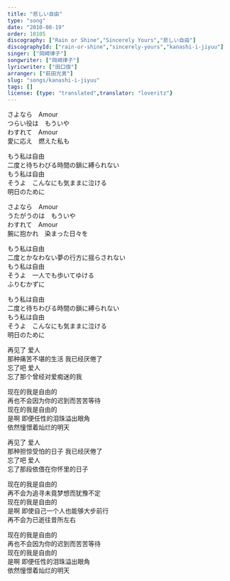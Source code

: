```yaml
---
title: "悲しい自由"
type: "song"
date: "2010-08-19"
order: 10105
discography: ["Rain or Shine","Sincerely Yours","悲しい自由"]
discographyId: ["rain-or-shine","sincerely-yours","kanashi-i-jiyuu"]
singer: ["岡崎律子"]
songwriter: ["岡崎律子"]
lyricwriter: ["田口俊"]
arranger: ["萩田光男"]
slug: "songs/kanashi-i-jiyuu"
tags: []
license: {type: "translated",translator: "loveritz"}
---
```


さよなら　Amour   
つらい役は　もういや   
わすれて　Amour   
愛に応え　燃えた私も   
  
もう私は自由   
二度と待ちわびる時間の鎖に縛られない   
もう私は自由   
そうよ　こんなにも気ままに泣ける   
明日のために   
  
さよなら　Amour   
うたがうのは　もういや   
わすれて　Amour   
腕に抱かれ　染まった日々を   
  
もう私は自由   
二度とかなわない夢の行方に揺らされない   
もう私は自由   
そうよ　一人でも歩いてゆける   
ふりむかずに   
  
もう私は自由   
二度と待ちわびる時間の鎖に縛られない   
もう私は自由   
そうよ　こんなにも気ままに泣ける   
明日のために  
  
  <!-- 翻译 -->

再见了 爱人   
那种痛苦不堪的生活 我已经厌倦了   
忘了吧 爱人   
忘了那个曾经对爱痴迷的我   
  
现在的我是自由的   
再也不会因为你的迟到而苦苦等待   
现在的我是自由的   
是啊 即便任性的泪珠溢出眼角   
依然憧憬着灿烂的明天   
  
再见了 爱人   
那种担惊受怕的日子 我已经厌倦了   
忘了吧 爱人   
忘了那段依偎在你怀里的日子   
  
现在的我是自由的   
再不会为追寻未竟梦想而犹豫不定   
现在的我是自由的   
是啊 即使自己一个人也能够大步前行   
再不会为已逝往昔所左右   
  
现在的我是自由的   
再也不会因为你的迟到而苦苦等待   
现在的我是自由的   
是啊 即便任性的泪珠溢出眼角   
依然憧憬着灿烂的明天
